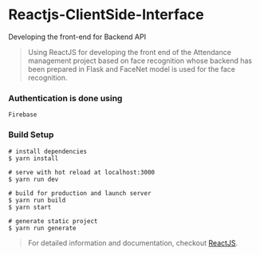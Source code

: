 # Reactjs-ClientSide-Interface
Developing the front-end for Backend API

>Using ReactJS for developing the front end of the Attendance management project based on face recognition whose backend has been prepared in Flask and FaceNet model is used for the face recognition.

### Authentication is done using 
```
Firebase
```
### Build Setup

```
# install dependencies
$ yarn install

# serve with hot reload at localhost:3000
$ yarn run dev

# build for production and launch server
$ yarn run build
$ yarn start

# generate static project
$ yarn run generate

```

> For detailed information and documentation, checkout [ReactJS](https://reactjs.org). 